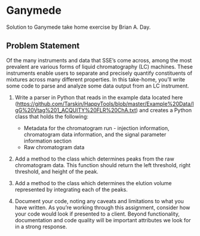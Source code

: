 # Ganymede

Solution to Ganymede take home exercise by Brian A. Day.

## Problem Statement

Of the many instruments and data that SSE’s come across, among the most prevalent are various forms of liquid chromatography (LC) machines. These instruments enable users to separate and precisely quantify constituents of mixtures across many different properties. In this take-home, you’ll write some code to parse and analyze some data output from an LC instrument.

1. Write a parser in Python that reads in the example data located here (https://github.com/Tarskin/HappyTools/blob/master/Example%20Data/IgG%20Vtag%201_ACQUITY%20FLR%20ChA.txt) and creates a Python class that holds the following:

   - Metadata for the chromatogram run - injection information, chromatogram data information, and the signal parameter information section
   - Raw chromatogram data

2. Add a method to the class which determines peaks from the raw chromatogram data. This function should return the left threshold, right threshold, and height of the peak.
3. Add a method to the class which determines the elution volume represented by integrating each of the peaks.
4. Document your code, noting any caveats and limitations to what you have written.
   As you’re working through this assignment, consider how your code would look if presented to a client. Beyond functionality, documentation and code quality will be important attributes we look for in a strong response.
